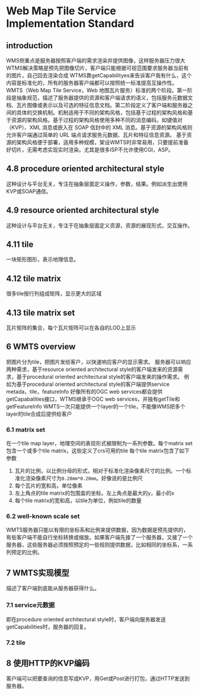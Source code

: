 # Web Map Tile Service Implementation Standard
## introduction
WMS侧重点是服务器按照客户端的需求渲染并提供图像，这样服务器压力很大
WTMS解决策略是预先把图像切片，客户端只能根据可视范围要求服务器当前有的图片，自己回去渲染合成
WTMS靠getCapabilityes来告诉客户我有什么，这个内容是标准化的，所有的服务器客户端都可以按照统一标准提高互操作性。
WMTS（Web Map Tile Service，Web 地图瓦片服务）标准的两个阶段。第一阶段是抽象规范，描述了服务器提供的资源和客户端请求的语义，包括服务元数据文档、瓦片图像或表示以及可选的特征信息文档。第二阶段定义了客户端和服务器之间的具体的交换机制。机制适用于不同的架构风格，包括基于过程的架构风格和基于资源的架构风格。基于过程的架构风格使用多种不同的消息编码，如键值对（KVP）、XML 消息或嵌入在 SOAP 信封中的 XML 消息。基于资源的架构风格则允许客户端通过简单的 URL 端点请求服务元数据、瓦片和特征信息资源。
基于资源的架构风格便于部署，适用多种规模，架设WMTS时非常易用，只要提前准备好切片，无需考虑实现实时渲染。尤其是很多ISP不允许使用CGI，ASP。
## 4.8 procedure oriented architectural style
这种设计与平台无关，专注在抽象层面定义操作，参数，结果。例如派生出使用KVP或SOAP通信。
## 4.9 resource oriented architectural style
这种设计与平台无关，专注于在抽象层面定义资源，资源的展现形式，交互操作。
## 4.11 tile
一块矩形图形，表示地理信息。
## 4.12 tile matrix
很多tile按行列组成矩阵，显示更大的区域
## 4.13 tile matrix set
瓦片矩阵的集合，每个瓦片矩阵可以在各自的LOD上显示
## 6 WMTS overview
把图片分为tile，把图片发给客户，以快速响应客户的显示需求。
服务器可以响应两种需求，基于resource oriented architectural style的客户端发来的资源需求，基于procedural oriented architectural style的客户端发来的操作需求。
例如为基于procedural oriented architectural style的客户端提供service metada，tile，featureInfo
好像所有的OGC web services都会提供getCapabalities接口，WTMS继承于OGC web services，并独有getTile和getFeatureInfo
WMTS一次只能提供一个layer的一个tile，不能像WMS把多个layer的tile合成后提供给客户
### 6.1 matrix set
在一个tile map layer，地理空间的表现形式被限制为一系列参数。每个matrix set包含一个或多个tile matrix，这些定义了crs可用的tile
每个tile matrix包含了如下参数
1. 瓦片的比例，以比例分母的形式，相对于标准化渲染像素尺寸的比例。一个标准化渲染像素尺寸为`0.28mm*0.28mm`。好像说的是比例尺
2. 每个瓦片的宽和高，单位像素
3. 左上角点的tile matrix的包围盒的坐标。左上角点是最大的y，最小的x
4. 每个tile matrix的宽和高，以tile为单位，例如tile的数量
### 6.2 well-known scale set
WMTS服务器只能以有限的坐标系和比例来提供数据，因为数据是预先提供的，有些客户端不能自行坐标转换或缩放。如果客户端先接了一个服务器，又接了一个服务器，这些服务器必须按照预定的一些规则提供数据，比如相同的坐标系，一系列预定的比例。
## 7 WMTS实现模型
描述了客户端到底能从服务器获得什么。
### 7.1 service元数据
即在procedure oriented architectural style时，客户端向服务器发送getCapabilities时，服务器的回复。
### 7.2 tile
## 8 使用HTTP的KVP编码
客户端可以把要查询的信息写成KVP，用Get或Post进行打包，通过HTTP发送到服务器。